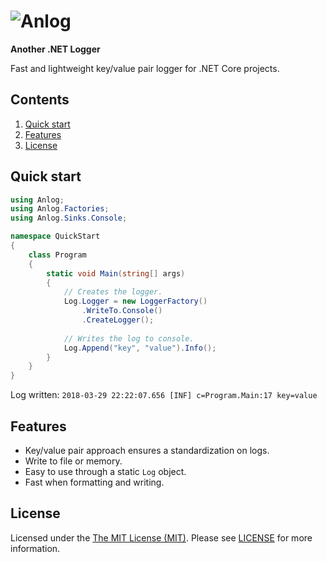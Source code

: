 # ![Anlog](https://user-images.githubusercontent.com/5340818/38121535-4b734df8-33a6-11e8-98aa-e9b8d7234de0.png)

**Another .NET Logger**

Fast and lightweight key/value pair logger for .NET Core projects.

## Contents
1. [Quick start](#quick-start)
1. [Features](#features)
1. [License](#license)

## Quick start

```cs
using Anlog;
using Anlog.Factories;
using Anlog.Sinks.Console;

namespace QuickStart
{
    class Program
    {
        static void Main(string[] args)
        {
            // Creates the logger.
            Log.Logger = new LoggerFactory()
                .WriteTo.Console()
                .CreateLogger();
            
            // Writes the log to console.
            Log.Append("key", "value").Info();
        }
    }
}
```

Log written: `2018-03-29 22:22:07.656 [INF] c=Program.Main:17 key=value`

## Features

* Key/value pair approach ensures a standardization on logs.
* Write to file or memory. 
* Easy to use through a static `Log` object.
* Fast when formatting and writing.

## License

Licensed under the [The MIT License (MIT)](http://opensource.org/licenses/MIT). Please see [LICENSE](https://raw.githubusercontent.com/intentor/anlog/master/LICENSE) for more information.
